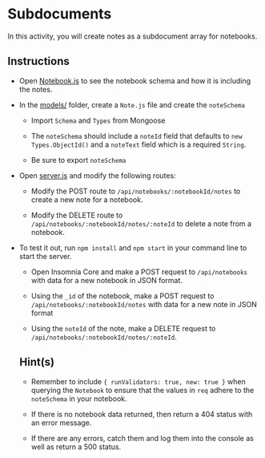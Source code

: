 # Subdocuments

In this activity, you will create notes as a subdocument array for notebooks.

## Instructions

* Open [Notebook.js](Unsolved/models/Notebook.js) to see the notebook schema and how it is including the notes.

* In the [models/](Unsolved/models/) folder, create a `Note.js` file and create the `noteSchema`

  * Import `Schema` and `Types` from Mongoose

  * The `noteSchema` should include a `noteId` field that defaults to `new Types.ObjectId()` and a `noteText` field which is a required `String`.

  * Be sure to export `noteSchema`

* Open [server.js](Unsolved/server.js) and modify the following routes:

  * Modify the POST route to `/api/notebooks/:notebookId/notes` to create a new note for a notebook. 

  * Modify the DELETE route to `/api/notebooks/:notebookId/notes/:noteId` to delete a note from a notebook.

* To test it out, run `npm install` and `npm start` in your command line to start the server.

  * Open Insomnia Core and make a POST request to `/api/notebooks` with data for a new notebook in JSON format.

  * Using the `_id` of the notebook, make a POST request to `/api/notebooks/:notebookId/notes` with data for a new note in JSON format

  * Using the `noteId` of the note, make a DELETE request to `/api/notebooks/:notebookId/notes/:noteId`.

  ## Hint(s)

  * Remember to include `{ runValidators: true, new: true }` when querying the `Notebook` to ensure that the values in `req` adhere to the `noteSchema` in your notebook. 

  * If there is no notebook data returned, then return a 404 status with an error message.

  * If there are any errors, catch them and log them into the console as well as return a 500 status.
